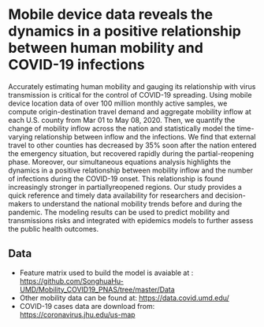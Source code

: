 # Mobile device data reveals the dynamics in a positive relationship between human mobility and COVID-19 infections
Accurately estimating human mobility and gauging its relationship with virus transmission is critical for the control of COVID-19 spreading. Using mobile device location data of over 100 million monthly active samples, we compute origin-destination travel demand and aggregate mobility inflow at each U.S. county from Mar 01 to May 08, 2020. Then, we quantify the change of mobility inflow across the nation and statistically model the time-varying relationship between inflow and the infections. We find that external travel to other counties has decreased by 35% soon after the nation entered the emergency situation, but recovered rapidly during the partial-reopening phase. Moreover, our simultaneous equations analysis highlights the dynamics in a positive relationship between mobility inflow and the number of infections during the COVID-19 onset. This relationship is found increasingly stronger in partiallyreopened regions. Our study provides a quick reference and timely data availability for researchers and decision-makers to understand the national mobility trends before and during the pandemic. The modeling results can be used to predict mobility and transmissions risks and integrated with epidemics models to further assess the public health outcomes.

## Data
* Feature matrix used to build the model is avaiable at :
https://github.com/SonghuaHu-UMD/Mobility_COVID19_PNAS/tree/master/Data
* Other mobility data can be found at:
https://data.covid.umd.edu/
* COVID-19 cases data are download from:
https://coronavirus.jhu.edu/us-map
